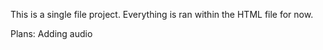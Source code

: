 This is a single file project.
Everything is ran within the HTML file for now. 

Plans: 
Adding audio
